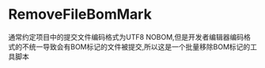 # RemoveFileBomMark
通常约定项目中的提交文件编码格式为UTF8 NOBOM,但是开发者编辑器编码格式的不统一导致会有BOM标记的文件被提交,所以这是一个批量移除BOM标记的工具脚本
